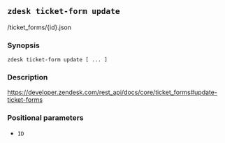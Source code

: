 ## `zdesk ticket-form update`

/ticket_forms/{id}.json

### Synopsis

    zdesk ticket-form update [ ... ]

### Description

https://developer.zendesk.com/rest_api/docs/core/ticket_forms#update-ticket-forms

### Positional parameters

* `ID`

